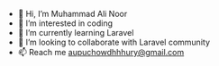 - 👋 Hi, I’m Muhammad Ali Noor
- 👀 I’m interested in coding 
- 🌱 I’m currently learning Laravel
- 💞️ I’m looking to collaborate with Laravel community
- 📫 Reach me aupuchowdhhhury@gmail.com

<!---
Muhammad Ali Noor is a ✨ special ✨ repository because its `README.md` (this file) appears on your GitHub profile.
You can click the Preview link to take a look at your changes.
--->
